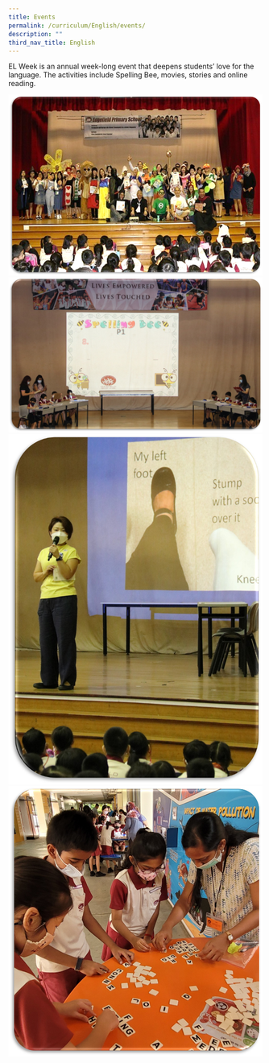 ```yaml
---
title: Events
permalink: /curriculum/English/events/
description: ""
third_nav_title: English
---
```

EL Week is an annual week-long event that deepens students’ love for the language. The activities include Spelling Bee, movies, stories and online reading.

![](/images/EL14.png)
![](/images/EL%20week%20C.jpg)
![](/images/EL%20Wee%20A.jpg)
![](/images/EL%20week%20B.jpg)